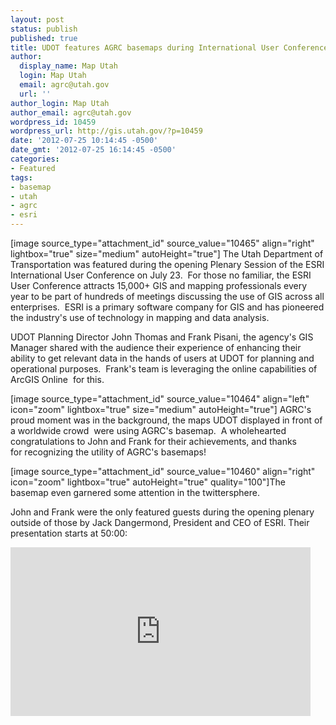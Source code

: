 ```yaml
---
layout: post
status: publish
published: true
title: UDOT features AGRC basemaps during International User Conference
author:
  display_name: Map Utah
  login: Map Utah
  email: agrc@utah.gov
  url: ''
author_login: Map Utah
author_email: agrc@utah.gov
wordpress_id: 10459
wordpress_url: http://gis.utah.gov/?p=10459
date: '2012-07-25 10:14:45 -0500'
date_gmt: '2012-07-25 16:14:45 -0500'
categories:
- Featured
tags:
- basemap
- utah
- agrc
- esri
---
```

<p>[image source_type="attachment_id" source_value="10465" align="right" lightbox="true" size="medium" autoHeight="true"] The Utah Department of Transportation was featured during the opening Plenary Session of the ESRI International User Conference on July 23.  For those no familiar, the ESRI User Conference attracts 15,000+ GIS and mapping professionals every year to be part of hundreds of meetings discussing the use of GIS across all enterprises.  ESRI is a primary software company for GIS and has pioneered the industry's use of technology in mapping and data analysis.</p>
<p>UDOT Planning Director John Thomas and Frank Pisani, the agency's GIS Manager shared with the audience their experience of enhancing their ability to get relevant data in the hands of users at UDOT for planning and operational purposes.  Frank's team is leveraging the online capabilities of ArcGIS Online  for this.</p>
<p>[image source_type="attachment_id" source_value="10464" align="left" icon="zoom" lightbox="true" size="medium" autoHeight="true"] AGRC's proud moment was in the background, the maps UDOT displayed in front of a worldwide crowd  were using AGRC's basemap.  A wholehearted congratulations to John and Frank for their achievements, and thanks for recognizing the utility of AGRC's basemaps!</p>
<p>[image source_type="attachment_id" source_value="10460" align="right" icon="zoom" lightbox="true" autoHeight="true" quality="100"]The basemap even garnered some attention in the twittersphere.</p>
<p>John and Frank were the only featured guests during the opening plenary outside of those by Jack Dangermond, President and CEO of ESRI. Their presentation starts at 50:00:</p>
<p><iframe src="http://videoembed.esri.com/iframe/1601/000000/width/480/0/00:00:00" frameborder="0" scrolling="no" width="480" align="center" height="270"></iframe></p>
